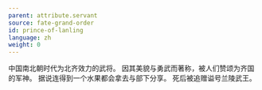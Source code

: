 ```yaml
---
parent: attribute.servant
source: fate-grand-order
id: prince-of-lanling
language: zh
weight: 0
---
```


中国南北朝时代为北齐效力的武将。
因其美貌与勇武而著称，被人们赞颂为齐国的军神。
据说连得到一个水果都会拿去与部下分享。
死后被追赠谥号兰陵武王。
